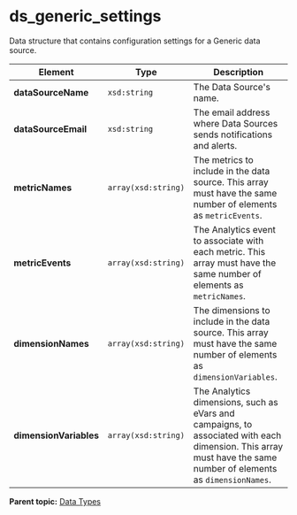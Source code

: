 # ds_generic_settings

Data structure that contains configuration settings for a Generic data source.

|Element|Type|Description|
|-------|----|-----------|
|**dataSourceName** |`xsd:string` | The Data Source's name. |
|**dataSourceEmail** |`xsd:string` | The email address where Data Sources sends notifications and alerts. |
|**metricNames** |`array(xsd:string)` | The metrics to include in the data source. This array must have the same number of elements as `metricEvents`. |
|**metricEvents** |`array(xsd:string)` | The Analytics event to associate with each metric. This array must have the same number of elements as `metricNames`. |
|**dimensionNames** |`array(xsd:string)` | The dimensions to include in the data source. This array must have the same number of elements as `dimensionVariables`. |
|**dimensionVariables** |`array(xsd:string)` | The Analytics dimensions, such as eVars and campaigns, to associated with each dimension. This array must have the same number of elements as `dimensionNames`. |

**Parent topic:** [Data Types](../data_types/c_data_types.md)

